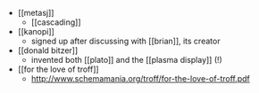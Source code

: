 - [[metasj]]
	- [[cascading]]
- [[kanopi]] 
	- signed up after discussing with [[brian]], its creator
- [[donald bitzer]] 
	- invented both [[plato]] and the [[plasma display]] (!)
- [[for the love of troff]]
	- http://www.schemamania.org/troff/for-the-love-of-troff.pdf